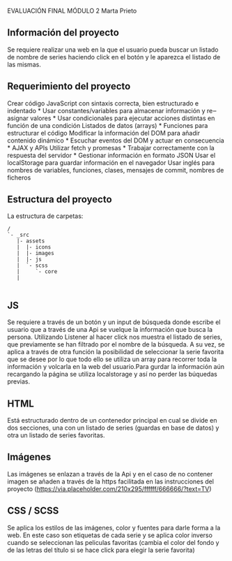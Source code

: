 EVALUACIÓN FINAL MÓDULO 2
Marta Prieto



## Información del proyecto

Se requiere realizar una web en la que el usuario pueda buscar un listado de nombre de series haciendo click en el botón y le aparezca el listado de las mismas.

## Requerimiento del proyecto

Crear código JavaScript con sintaxis correcta, bien estructurado e indentado *
Usar constantes/variables para almacenar información y re‒asignar valores *
Usar condicionales para ejecutar acciones distintas en función de una condición
Listados de datos (arrays) *
Funciones para estructurar el código
Modificar la información del DOM para añadir contenido dinámico *
Escuchar eventos del DOM y actuar en consecuencia *
AJAX y APIs
Utilizar fetch y promesas *
Trabajar correctamente con la respuesta del servidor *
Gestionar información en formato JSON
Usar el localStorage para guardar información en el navegador
Usar inglés para nombres de variables, funciones, clases, mensajes de commit, nombres de
ficheros

## Estructura del proyecto
La estructura de carpetas:
```
/
`- _src
   |- assets
   |  |- icons
   |  |- images
   |  |- js
   |  `- scss
   |     `- core
   |
   
```
## JS
Se requiere a través de un botón y un input de búsqueda donde escribe el usuario que a través de una Api se vuelque la información que busca la persona. Utilizando Listener al hacer click nos muestra el listado de series, que previamente se han filtrado por el nombre de la búsqueda. A su vez, se aplica a través de otra función la posibilidad de seleccionar la serie favorita que se desee por lo que todo ello se utiliza un array para recorrer toda la información y volcarla en la web del usuario.Para gurdar la información aún recargando la página se utiliza localstorage y así no perder las búquedas previas.

## HTML
Está estructurado dentro de un contenedor principal en cual se divide en dos secciones, una con un listado de series (guardas en base de datos) y otra un listado de series favoritas.

## Imágenes
Las imágenes se enlazan a través de la Api y en el caso de no contener imagen se añaden a través de la https facilitada en las instrucciones del proyecto (https://via.placeholder.com/210x295/ffffff/666666/?text=TV)

## CSS / SCSS
Se aplica los estilos de las imágenes, color y fuentes para darle forma a la web. En este caso son etiquetas de cada serie y se aplica color inverso cuando se seleccionan las peliculas favoritas (cambia el color del fondo y de las letras del título si se hace click para elegir la serie favorita)


